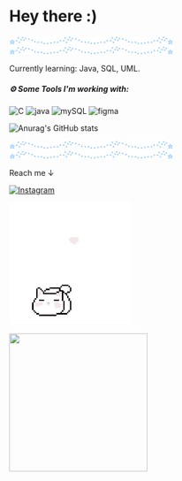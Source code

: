 ### <h1> Hey there :) </h1>

![](https://github.com/bytelisa/bytelisa/blob/main/blueDivider.gif) ![](https://github.com/bytelisa/bytelisa/blob/main/blueDivider.gif) 

Currently learning: Java, SQL, UML.

<h5> ⚙️ Some Tools I'm working with: </h5> 
<p align="left">        
          
<img src="https://cdn.jsdelivr.net/gh/devicons/devicon/icons/c/c-line.svg" alt="C" width="45" height="45" />
<img src="https://cdn.jsdelivr.net/gh/devicons/devicon/icons/java/java-original-wordmark.svg" alt="java" width="45" height="45" />
<img src="https://cdn.jsdelivr.net/gh/devicons/devicon/icons/mysql/mysql-original-wordmark.svg" alt="mySQL" width="45" height="45" />
<img src="https://cdn.jsdelivr.net/gh/devicons/devicon/icons/figma/figma-original.svg"  alt="figma" width="45" height="45" />
</p>

![Anurag's GitHub stats](https://github-readme-stats.vercel.app/api?username=bytelisa&show_icons=true&theme=vue&bg_color=00000000&rank_icon=github&include_all_commits=true&text_bold=false)

![](https://github.com/bytelisa/bytelisa/blob/main/blueDivider.gif) ![](https://github.com/bytelisa/bytelisa/blob/main/blueDivider.gif)

<p align="left">       
Reach me &#8595;

[![Instagram](https://img.shields.io/badge/Instagram-E4405F?style=for-the-badge&logo=Instagram&logoColor=white)](https://instagram.com/elisamarzioli?igshid=OGQ5ZDc2ODk2ZA==)

![](https://github.com/bytelisa/bytelisa/blob/main/cuteCat.gif)


<img src="/blob/main/blackCatGif.gif" width="250" height="250"/>
